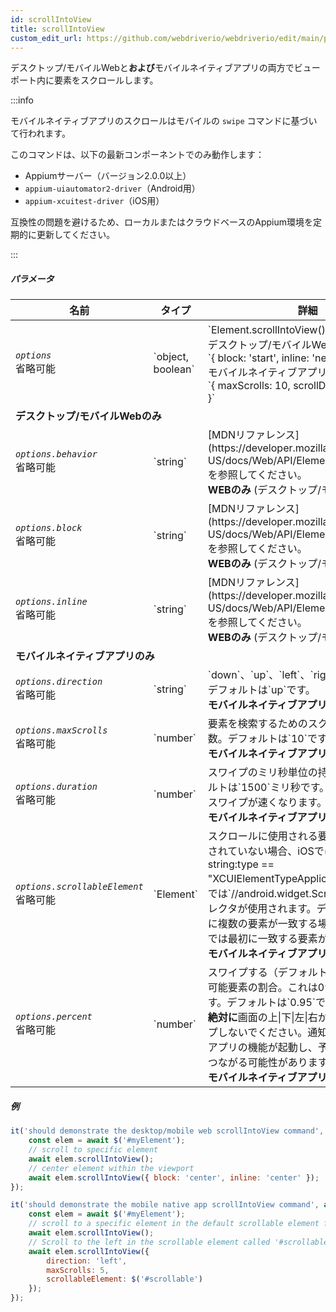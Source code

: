 ```yaml
---
id: scrollIntoView
title: scrollIntoView
custom_edit_url: https://github.com/webdriverio/webdriverio/edit/main/packages/webdriverio/src/commands/mobile/scrollIntoView.ts
---
```


デスクトップ/モバイルWebと<strong>および</strong>モバイルネイティブアプリの両方でビューポート内に要素をスクロールします。

:::info

モバイルネイティブアプリのスクロールはモバイルの `swipe` コマンドに基づいて行われます。

このコマンドは、以下の最新コンポーネントでのみ動作します：
 - Appiumサーバー（バージョン2.0.0以上）
 - `appium-uiautomator2-driver`（Android用）
 - `appium-xcuitest-driver`（iOS用）

互換性の問題を避けるため、ローカルまたはクラウドベースのAppium環境を定期的に更新してください。

:::

##### パラメータ

<table>
  <thead>
    <tr>
      <th>名前</th><th>タイプ</th><th>詳細</th>
    </tr>
  </thead>
  <tbody>
    <tr>
      <td><code><var>options</var></code><br /><span className="label labelWarning">省略可能</span></td>
      <td>`object, boolean`</td>
      <td>`Element.scrollIntoView()`のオプション。デスクトップ/モバイルWebのデフォルト：<br/> `{ block: 'start', inline: 'nearest' }` <br /> モバイルネイティブアプリのデフォルト <br /> `{ maxScrolls: 10, scrollDirection: 'down' }`</td>
    </tr>
    <tr>
              <td colspan="3"><strong>デスクトップ/モバイルWebのみ</strong></td>
            </tr>
    <tr>
      <td><code><var>options.behavior</var></code><br /><span className="label labelWarning">省略可能</span></td>
      <td>`string`</td>
      <td>[MDNリファレンス](https://developer.mozilla.org/en-US/docs/Web/API/Element/scrollIntoView)を参照してください。 <br /><strong>WEBのみ</strong> (デスクトップ/モバイル)</td>
    </tr>
    <tr>
      <td><code><var>options.block</var></code><br /><span className="label labelWarning">省略可能</span></td>
      <td>`string`</td>
      <td>[MDNリファレンス](https://developer.mozilla.org/en-US/docs/Web/API/Element/scrollIntoView)を参照してください。 <br /><strong>WEBのみ</strong> (デスクトップ/モバイル)</td>
    </tr>
    <tr>
      <td><code><var>options.inline</var></code><br /><span className="label labelWarning">省略可能</span></td>
      <td>`string`</td>
      <td>[MDNリファレンス](https://developer.mozilla.org/en-US/docs/Web/API/Element/scrollIntoView)を参照してください。 <br /><strong>WEBのみ</strong> (デスクトップ/モバイル)</td>
    </tr>
    <tr>
              <td colspan="3"><strong>モバイルネイティブアプリのみ</strong></td>
            </tr>
    <tr>
      <td><code><var>options.direction</var></code><br /><span className="label labelWarning">省略可能</span></td>
      <td>`string`</td>
      <td>`down`、`up`、`left`、`right`のいずれか。デフォルトは`up`です。<br /><strong>モバイルネイティブアプリのみ</strong></td>
    </tr>
    <tr>
      <td><code><var>options.maxScrolls</var></code><br /><span className="label labelWarning">省略可能</span></td>
      <td>`number`</td>
      <td>要素を検索するためのスクロールの最大回数。デフォルトは`10`です。<br /><strong>モバイルネイティブアプリのみ</strong></td>
    </tr>
    <tr>
      <td><code><var>options.duration</var></code><br /><span className="label labelWarning">省略可能</span></td>
      <td>`number`</td>
      <td>スワイプのミリ秒単位の持続時間。デフォルトは`1500`ミリ秒です。値が低いほど、スワイプが速くなります。<br /><strong>モバイルネイティブアプリのみ</strong></td>
    </tr>
    <tr>
      <td><code><var>options.scrollableElement</var></code><br /><span className="label labelWarning">省略可能</span></td>
      <td>`Element`</td>
      <td>スクロールに使用される要素。要素が指定されていない場合、iOSでは`-ios predicate string:type == "XCUIElementTypeApplication"`、Androidでは`//android.widget.ScrollView'`というセレクタが使用されます。デフォルトセレクタに複数の要素が一致する場合、デフォルトでは最初に一致する要素が選択されます。<br /><strong>モバイルネイティブアプリのみ</strong></td>
    </tr>
    <tr>
      <td><code><var>options.percent</var></code><br /><span className="label labelWarning">省略可能</span></td>
      <td>`number`</td>
      <td>スワイプする（デフォルトの）スクロール可能要素の割合。これは0から1の間の値です。デフォルトは`0.95`です。<br /><strong>絶対に</strong>画面の上|下|左|右から正確にスワイプしないでください。通知バーなどのOSやアプリの機能が起動し、予期しない結果につながる可能性があります。<br /><strong>モバイルネイティブアプリのみ</strong></td>
    </tr>
  </tbody>
</table>

##### 例

```js title="desktop.mobile.web.scrollIntoView.js"
it('should demonstrate the desktop/mobile web scrollIntoView command', async () => {
    const elem = await $('#myElement');
    // scroll to specific element
    await elem.scrollIntoView();
    // center element within the viewport
    await elem.scrollIntoView({ block: 'center', inline: 'center' });
});

```

```js title="mobile.native.app.scrollIntoView.js"
it('should demonstrate the mobile native app scrollIntoView command', async () => {
    const elem = await $('#myElement');
    // scroll to a specific element in the default scrollable element for Android or iOS for a maximum of 10 scrolls
    await elem.scrollIntoView();
    // Scroll to the left in the scrollable element called '#scrollable' for a maximum of 5 scrolls
    await elem.scrollIntoView({
        direction: 'left',
        maxScrolls: 5,
        scrollableElement: $('#scrollable')
    });
});
```